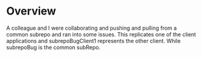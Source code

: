 # Overview
A colleague and I were collaborating and pushing and pulling from a common subrepo and ran into some issues.  This replicates one of the client applications and subrepoBugClient1 represents the other client.  While subrepoBug is the common subRepo.

